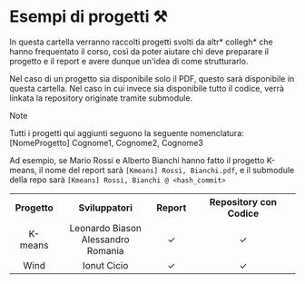 # Esempi di progetti ⚒️

In questa cartella verranno raccolti progetti svolti da altr* collegh* che hanno frequentato il corso, così da poter aiutare chi deve preparare il progetto e il report e avere dunque un'idea di come strutturarlo.

Nel caso di un progetto sia disponibile solo il PDF, questo sarà disponibile in questa cartella. Nel caso in cui invece sia disponibile tutto il codice, verrà linkata la repository originate tramite submodule.

> [!NOTE] 
> Tutti i progetti qui aggiunti seguono la seguente nomenclatura:
>   [NomeProgetto] Cognome1, Cognome2, Cognome3
>
> Ad esempio, se Mario Rossi e Alberto Bianchi hanno fatto il progetto K-means, il nome del report sarà `[Kmeans] Rossi, Bianchi.pdf`, e il submodule della repo sarà `[Kmeans] Rossi, Bianchi @ <hash_commit>`

<table align="center">
    <tr>
        <th>Progetto</th>
        <th>Sviluppatori</th>
        <th>Report</th>
        <th>Repository con Codice</th>
    </tr>
    <tr>
        <td align="center">K-means</td>
        <td align="center">Leonardo Biason<br>Alessandro Romania</td>
        <td align="center">✓</td>
        <td align="center">✓</td>
    </tr>
    <tr>
        <td align="center">Wind</td>
        <td align="center">Ionut Cicio</td>
        <td align="center">✓</td>
        <td align="center">✓</td>
    </tr>
</table>
